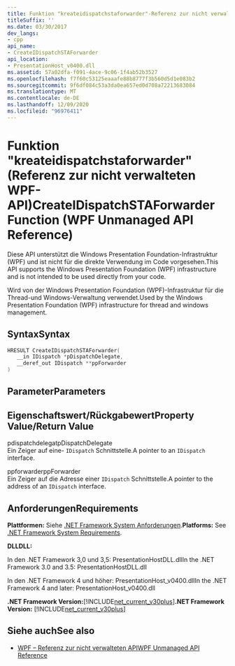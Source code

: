 ```yaml
---
title: Funktion "kreateidispatchstaforwarder"-Referenz zur nicht verwalteten WPF-API
titleSuffix: ''
ms.date: 03/30/2017
dev_langs:
- cpp
api_name:
- CreateIDispatchSTAForwarder
api_location:
- PresentationHost_v0400.dll
ms.assetid: 57a02dfa-f091-4ace-9c06-1f4ab52b3527
ms.openlocfilehash: f7f60c53125eaaafe88b8777f3b560d5d1e083b2
ms.sourcegitcommit: 9f6df084c53a3da0ea657ed0d708a72213683084
ms.translationtype: MT
ms.contentlocale: de-DE
ms.lasthandoff: 12/09/2020
ms.locfileid: "96976411"
---
```

# <a name="createidispatchstaforwarder-function-wpf-unmanaged-api-reference"></a><span data-ttu-id="d8ed5-102">Funktion "kreateidispatchstaforwarder" (Referenz zur nicht verwalteten WPF-API)</span><span class="sxs-lookup"><span data-stu-id="d8ed5-102">CreateIDispatchSTAForwarder Function (WPF Unmanaged API Reference)</span></span>
<span data-ttu-id="d8ed5-103">Diese API unterstützt die Windows Presentation Foundation-Infrastruktur (WPF) und ist nicht für die direkte Verwendung im Code vorgesehen.</span><span class="sxs-lookup"><span data-stu-id="d8ed5-103">This API supports the Windows Presentation Foundation (WPF) infrastructure and is not intended to be used directly from your code.</span></span>  
  
 <span data-ttu-id="d8ed5-104">Wird von der Windows Presentation Foundation (WPF)-Infrastruktur für die Thread-und Windows-Verwaltung verwendet.</span><span class="sxs-lookup"><span data-stu-id="d8ed5-104">Used by the Windows Presentation Foundation (WPF) infrastructure for thread and windows management.</span></span>  
  
## <a name="syntax"></a><span data-ttu-id="d8ed5-105">Syntax</span><span class="sxs-lookup"><span data-stu-id="d8ed5-105">Syntax</span></span>  
  
```cpp  
HRESULT CreateIDispatchSTAForwarder(  
   __in IDispatch *pDispatchDelegate,
   __deref_out IDispatch **ppForwarder  
)  
```  
  
## <a name="parameters"></a><span data-ttu-id="d8ed5-106">Parameter</span><span class="sxs-lookup"><span data-stu-id="d8ed5-106">Parameters</span></span>  
  
## <a name="property-valuereturn-value"></a><span data-ttu-id="d8ed5-107">Eigenschaftswert/Rückgabewert</span><span class="sxs-lookup"><span data-stu-id="d8ed5-107">Property Value/Return Value</span></span>  
 <span data-ttu-id="d8ed5-108">pdispatchdelegat</span><span class="sxs-lookup"><span data-stu-id="d8ed5-108">pDispatchDelegate</span></span>  
 <span data-ttu-id="d8ed5-109">Ein Zeiger auf eine- `IDispatch` Schnittstelle.</span><span class="sxs-lookup"><span data-stu-id="d8ed5-109">A pointer to an `IDispatch` interface.</span></span>  
  
 <span data-ttu-id="d8ed5-110">ppforwarder</span><span class="sxs-lookup"><span data-stu-id="d8ed5-110">ppForwarder</span></span>  
 <span data-ttu-id="d8ed5-111">Ein Zeiger auf die Adresse einer `IDispatch` Schnittstelle.</span><span class="sxs-lookup"><span data-stu-id="d8ed5-111">A pointer to the address of an `IDispatch` interface.</span></span>  
  
## <a name="requirements"></a><span data-ttu-id="d8ed5-112">Anforderungen</span><span class="sxs-lookup"><span data-stu-id="d8ed5-112">Requirements</span></span>  
 <span data-ttu-id="d8ed5-113">**Plattformen:** Siehe [.NET Framework System Anforderungen](/dotnet/framework/get-started/system-requirements).</span><span class="sxs-lookup"><span data-stu-id="d8ed5-113">**Platforms:** See [.NET Framework System Requirements](/dotnet/framework/get-started/system-requirements).</span></span>  
  
 <span data-ttu-id="d8ed5-114">**DLL**</span><span class="sxs-lookup"><span data-stu-id="d8ed5-114">**DLL:**</span></span>  
  
 <span data-ttu-id="d8ed5-115">In den .NET Framework 3,0 und 3,5: PresentationHostDLL.dll</span><span class="sxs-lookup"><span data-stu-id="d8ed5-115">In the .NET Framework 3.0 and 3.5: PresentationHostDLL.dll</span></span>  
  
 <span data-ttu-id="d8ed5-116">In den .NET Framework 4 und höher: PresentationHost_v0400.dll</span><span class="sxs-lookup"><span data-stu-id="d8ed5-116">In the .NET Framework 4 and later: PresentationHost_v0400.dll</span></span>  
  
 <span data-ttu-id="d8ed5-117">**.NET Framework Version:**[!INCLUDE[net_current_v30plus](../../../includes/net-current-v30plus-md.md)]</span><span class="sxs-lookup"><span data-stu-id="d8ed5-117">**.NET Framework Version:** [!INCLUDE[net_current_v30plus](../../../includes/net-current-v30plus-md.md)]</span></span>  
  
## <a name="see-also"></a><span data-ttu-id="d8ed5-118">Siehe auch</span><span class="sxs-lookup"><span data-stu-id="d8ed5-118">See also</span></span>

- [<span data-ttu-id="d8ed5-119">WPF – Referenz zur nicht verwalteten API</span><span class="sxs-lookup"><span data-stu-id="d8ed5-119">WPF Unmanaged API Reference</span></span>](wpf-unmanaged-api-reference.md)
